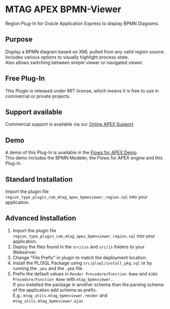 # MTAG APEX BPMN-Viewer #

Region Plug-In for Oracle Application Express to display BPMN Diagrams.

## Purpose ##

Display a BPMN diagram based on XML pulled from any valid region source.  
Includes various options to visually highlight process state.  
Also allows switching between simple viewer or navigated viewer.

## Free Plug-In ##

This Plugin is released under MIT license, which means it is free to use in commercial or private projects.  

## Support available ##

Commercial support is available via our [Online APEX Support](https://apex.mt-ag.com/support).

## Demo ##

A demo of this Plug-In is available in the [Flows for APEX Demo](https://apex.oracle.com/pls/apex/mt_flows/r/flowsforapex).  
This demo includes the BPMN Modeler, the Flows for APEX engine and this Plug-In.

## Standard Installation ##

Import the plugin file `region_type_plugin_com_mtag_apex_bpmnviewer_region.sql` into your application.

## Advanced Installation ##

1. Import the plugin file `region_type_plugin_com_mtag_apex_bpmnviewer_region.sql` into your application.
2. Deploy the files found in the `src/css` and `src/js` folders to your Webserver.
3. Change "File Prefix" in plugin to match the deployment location.
4. Install the PL/SQL Package using `src/plsql/install_pkg.sql` or by running the `.pks` and the `.pkb` file.
5. Prefix the default values in `Render Procedure/Function Name` and `AJAX Procedure/Function Name` with `mtag_bpmnviewer.`.  
   If you installed the package in another schema than the parsing schema of the application add schema as prefix.  
   E.g.: `mtag_utils.mtag_bpmnviewer.render` and `mtag_utils.mtag_bpmnviewer.ajax`

